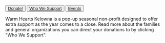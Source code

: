 <button type="button">[Donate!](https://docs.google.com/forms/d/e/1FAIpQLSf9qsiPG3_NYRJm9CPSgpKH2kDfSgMfsBeF4iM0ZO-GMmnS6A/viewform)</button>
<button type="button">[Who We Support](families.html)</button>
<button type="button">[Events](events.html)</button>

Warm Hearts Kelowna is a pop-up seasonal non-profit designed to offer extra support as the year comes to a close. Read more about the families and general organizations you can direct your donations to by clicking "Who We Support". 



<script type='text/javascript' src='https://prod-useast-b.online.tableau.com/javascripts/api/viz_v1.js'></script>
